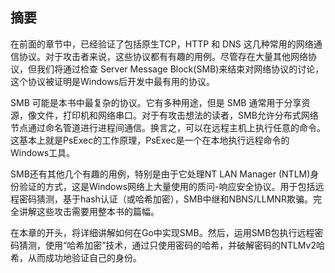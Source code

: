 ## 摘要

在前面的章节中，已经验证了包括原生TCP，HTTP 和 DNS 这几种常用的网络通信协议。对于攻击者来说，这些协议都有有趣的用例。尽管存在大量其他网络协议，但我们将通过检查 Server Message Block(SMB)来结束对网络协议的讨论，这个协议被证明是Windows后开发中最有用的协议。

SMB 可能是本书中最复杂的协议。它有多种用途，但是 SMB 通常用于分享资源，像文件，打印机和网络串口。对于有攻击想法的读者，SMB允许分布式网络节点通过命名管道进行进程间通信。换言之，可以在远程主机上执行任意的命令。这基本上就是PsExec的工作原理，PsExec是一个在本地执行远程命令的Windows工具。

SMB还有其他几个有趣的用例，特别是由于它处理NT LAN Manager (NTLM)身份验证的方式，这是Windows网络上大量使用的质问-响应安全协议。用于包括远程密码猜测，基于hash认证（或哈希加密），SMB中继和NBNS/LLMNR欺骗。完全讲解这些攻击需要用整本书的篇幅。

在本章的开头，将详细讲解如何在Go中实现SMB。然后，运用SMB包执行远程密码猜测，使用“哈希加密”技术，通过只使用密码的哈希，并破解密码的NTLMv2哈希，从而成功地验证自己的身份。

